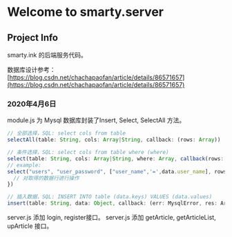 # Welcome to smarty.server

## Project Info

smarty.ink 的后端服务代码。

数据库设计参考：[https://blog.csdn.net/chachapaofan/article/details/86571657](https://blog.csdn.net/chachapaofan/article/details/86571657)

### 2020年4月6日

module.js 为 Mysql 数据库封装了Insert, Select, SelectAll 方法。

```js
// 全部选择，SQL: select cols from table
selectAll(table: String, cols: Array|String, callback: (rows: Array))

// 条件选择，SQL: select cols from table where (where)
select(table: String, cols: Array|String, where: Array, callback(rows: Array))
// example:
select("users", "user_password", ["user_name",'=',data.user_name], rows=>{
  // 对取得的数据行进行操作
})

// 插入数据，SQL: INSERT INTO table (data.keys) VALUES (data.values)
insert(table: String, data: Object, callback: (err: MysqlError, res: Arrar))
```

server.js 添加 login, register接口。
server.js 添加 getArticle, getArticleList, upArticle 接口。
